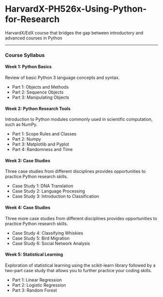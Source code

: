 # HarvardX-PH526x-Using-Python-for-Research

HarvardX/EdX course that bridges the gap between introductory and advanced courses in Python

---

### Course Syllabus

#### Week 1: Python Basics
Review of basic Python 3 language concepts and syntax.
* Part 1: Objects and Methods
* Part 2: Sequence Objects
* Part 3: Manipulating Objects
 
#### Week 2: Python Research Tools
Introduction to Python modules commonly used in scientific computation, such as NumPy.
* Part 1: Scope Rules and Classes
* Part 2: Numpy
* Part 3: Matplotlib and Pyplot
* Part 4: Randomness and Time

#### Week 3: Case Studies
Three case studies from different disciplines provides opportunities to practice Python research skills.
* Case Study 1: DNA Translation
* Case Study 2: Language Processing
* Case Study 3: Introduction to Classification

#### Week 4: Case Studies
Three more case studies from different disciplines provides opportunities to practice Python research skills.
* Case Study 4: Classifying Whiskies
* Case Study 5: Bird Migration
* Case Study 6: Social Network Analysis

#### Week 5: Statistical Learning
Exploration of statistical learning using the scikit-learn library followed by a two-part case study that allows you to further practice your coding skills.
* Part 1: Linear Regression
* Part 2: Logistic Regression
* Part 3: Random Forest
